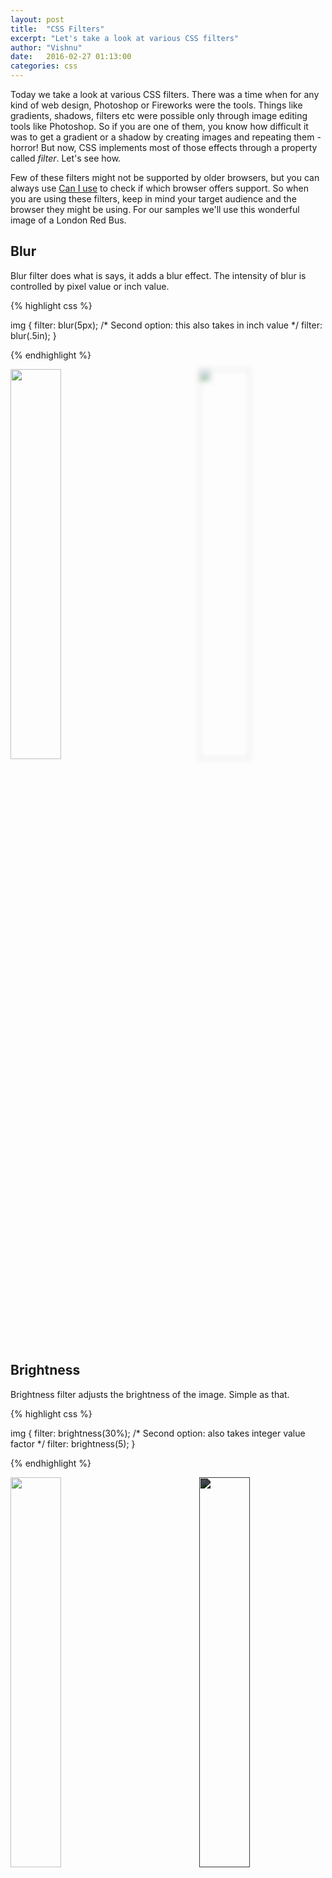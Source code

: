 ```yaml
---
layout: post
title:  "CSS Filters"
excerpt: "Let's take a look at various CSS filters"
author: "Vishnu"
date:   2016-02-27 01:13:00
categories: css
---
```


Today we take a look at various CSS filters. There was a time when for any kind of web design, Photoshop or Fireworks were the tools. Things like gradients, shadows, filters etc were possible only through image editing tools like Photoshop. So if you are one of them, you know how difficult it was to get a gradient or a shadow by creating images and repeating them - horror! But now, CSS implements most of those effects through a property called *filter*. Let's see how.

Few of these filters might not be supported by older browsers, but you can always use [Can I use](http://caniuse.com/#search=css%20filter%20effects) to check if which browser offers support. So when you are using these filters, keep in mind your target audience and the browser they might be using. For our samples we'll use this wonderful image of a London Red Bus.

## Blur
Blur filter does what is says, it adds a blur effect. The intensity of blur is controlled by pixel value or inch value.

{% highlight css %}

img {
    filter: blur(5px);
    /* Second option: this also takes in inch value */
    filter: blur(.5in); 
}

{% endhighlight %}

<img src="https://farm8.staticflickr.com/7319/8747502274_d536934ba2_b.jpg" style="width: 40%; margin: auto; float:left">

<img src="https://farm8.staticflickr.com/7319/8747502274_d536934ba2_b.jpg" style="filter: blur(5px); width: 40%; margin: auto; float:right">
<div style="clear:both"></div>

## Brightness
Brightness filter adjusts the brightness of the image. Simple as that.

{% highlight css %}

img {
    filter: brightness(30%);
    /* Second option: also takes integer value factor */
    filter: brightness(5); 
}

{% endhighlight %}

<img src="https://farm8.staticflickr.com/7319/8747502274_d536934ba2_b.jpg" style="width: 40%; margin: auto; float:left">

<img src="https://farm8.staticflickr.com/7319/8747502274_d536934ba2_b.jpg" style="filter: brightness(30%); width: 40%; margin: auto; float:right">
<div style="clear:both"></div>

## Contrast
Contrast filter controls the contrast of the image. More the contrast, more difference between the lighter and darker areas of the image.

{% highlight css %}

img {
    filter: contrast(200%);
    /* Second option: also takes integer value factor */
    filter: contrast(5); 
}

{% endhighlight %}

<img src="https://farm8.staticflickr.com/7319/8747502274_d536934ba2_b.jpg" style="width: 40%; margin: auto; float:left">

<img src="https://farm8.staticflickr.com/7319/8747502274_d536934ba2_b.jpg" style="filter: contrast(200%); width: 40%; margin: auto; float:right">
<div style="clear:both"></div>

## Drop Shadow
Drop Shadow filter 

{% highlight css %}

img {
    filter: drop-shadow(10px 20px 20px black);
}
{% endhighlight %}

<img src="https://farm8.staticflickr.com/7319/8747502274_d536934ba2_b.jpg" style="width: 40%; margin: auto; float:left">

<img src="https://farm8.staticflickr.com/7319/8747502274_d536934ba2_b.jpg" style="filter: drop-shadow(10px 20px 20px black); width: 40%; margin: auto; float:right">
<div style="clear:both"></div>

### **Drop Shadow vs Box Shadow**
The difference between classic `box-shadow` property and `drop-shadow` filter is that `drop-shadow` conforms to the shape of the image rather (especially while using png images) than just giving a rectangular box as shown below. Also, filters enable graphic acceleration and make use of your CPU power rather than just relying on browser. We will apply both the effects on a png image of an apple and see the difference. The first apple has `filter: drop-shadow(10px 20px 20px black);` filter and the second on has `box-shadow: 10px 20px 20px black;` applied:

<img src="http://pngimg.com/upload/apple_PNG4951.png" style="filter: drop-shadow(10px 20px 20px black); width: 40%; margin: 20px auto; border: none;  width: 40%; float:left">

<img src="http://pngimg.com/upload/apple_PNG4951.png" style="box-shadow: 10px 20px 20px black; width: 40%; margin: 20px auto; border: none;  width: 40%; float:right">
<div style="clear:both"></div>


## Grayscale
Grayscale filter de-saturates the colour and adds a grayscale effect. More the percentage, more the grayscale effect. At 100%, the image becomes completely grayscale without any colour whatsoever.

{% highlight css %}

img {
    filter: grayscale(75%);
}

{% endhighlight %}

<img src="https://farm8.staticflickr.com/7319/8747502274_d536934ba2_b.jpg" style="width: 40%; margin: auto; float:left">

<img src="https://farm8.staticflickr.com/7319/8747502274_d536934ba2_b.jpg" style="filter: grayscale(75%); width: 40%; margin: auto; float:right">
<div style="clear:both"></div>

## Hue Rotate
Hue Rotate filter makes use of the **[Colour Circle](https://en.wikipedia.org/wiki/Color_wheel)**. It takes a degree value as argument and this degree value indicates the angle of rotation on the colour circle where your actual colour takes the top spot. More about colour circle can be seen [here](https://en.wikipedia.org/wiki/Color_wheel). 

In the following example, a 180 degree rotation in hue changes the reddish-yellow tint of the image to a bluish-green tint.

{% highlight css %}

img {
    filter: hue-rotate(180deg);
}

{% endhighlight %}

<img src="https://farm8.staticflickr.com/7319/8747502274_d536934ba2_b.jpg" style="width: 40%; margin: auto; float:left">

<img src="https://farm8.staticflickr.com/7319/8747502274_d536934ba2_b.jpg" style="filter: hue-rotate(180deg); width: 40%; margin: auto; float:right">
<div style="clear:both"></div>

## Invert
Invert filter inverts the colour spectrum of the image. In percentages, 0% means the original image colours are retained without any inversion and 100% inversion completely inverts the entire colour spectrum.

{% highlight css %}

img {
    filter: invert(90%);
}

{% endhighlight %}

<img src="https://farm8.staticflickr.com/7319/8747502274_d536934ba2_b.jpg" style="width: 40%; margin: auto; float:left">

<img src="https://farm8.staticflickr.com/7319/8747502274_d536934ba2_b.jpg" style="filter: invert(90%); width: 40%; margin: auto; float:right">
<div style="clear:both"></div>

## Opacity
Opacity filter controls the opacity of the image. Takes a percentage value with 0% making the image completely transparent and 100% making the image completely opaque, like how it originally is.

{% highlight css %}

img {
    filter: opacity(30%);
}

{% endhighlight %}

<img src="https://farm8.staticflickr.com/7319/8747502274_d536934ba2_b.jpg" style="width: 40%; margin: auto; float:left">

<img src="https://farm8.staticflickr.com/7319/8747502274_d536934ba2_b.jpg" style="filter: opacity(30%); width: 40%; margin: auto; float:right">
<div style="clear:both"></div>

## Saturate
Saturate filter controls how much colour intensity is displayed. More saturation, more intense the colour.

{% highlight css %}

img {
    filter: saturate(300%);
}

{% endhighlight %}

<img src="https://farm8.staticflickr.com/7319/8747502274_d536934ba2_b.jpg" style="width: 40%; margin: auto; float:left">

<img src="https://farm8.staticflickr.com/7319/8747502274_d536934ba2_b.jpg" style="filter: saturate(300%); width: 40%; margin: auto; float:right">
<div style="clear:both"></div>

## Sepia
Sepia filter adds a old or vintage look to your pictures. This effect can be seen in Instagram and other popular image sharing apps. This also takes a percentage value.

{% highlight css %}

img {
    filter: sepia(75%);
}


{% endhighlight %}

<img src="https://farm8.staticflickr.com/7319/8747502274_d536934ba2_b.jpg" style="width: 40%; margin: auto; float:left">

<img src="https://farm8.staticflickr.com/7319/8747502274_d536934ba2_b.jpg" style="filter: sepia(75%); width: 40%; margin: auto; float:right">
<div style="clear:both"></div>

## Multiple filters
Finally, it is also possible to apply multiple filters and create a compounded effect. You just keep adding them one after the other.

{% highlight css %}

img {
    filter: hue-rotate(180deg) blur(2px) contrast(30%) saturate(130%);
}

{% endhighlight %}

<img src="https://farm8.staticflickr.com/7319/8747502274_d536934ba2_b.jpg" style="width: 40%; margin: auto; float:left">

<img src="https://farm8.staticflickr.com/7319/8747502274_d536934ba2_b.jpg" style="filter: hue-rotate(180deg) blur(1px) contrast(90%) saturate(130%); width: 40%; margin: auto; float:right">
<div style="clear:both"></div>

<br >
Hopefully this gives a overview of few of the filters offered by CSS. Next time, try using it in your projects and see how much time and effort it saves from using a image editing tool. Again it is a choice. If you feel these gets you where you want to be, by all means use them.

Happy coding!